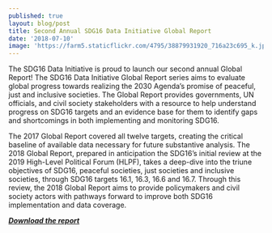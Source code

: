 ```yaml
---
published: true
layout: blog/post
title: Second Annual SDG16 Data Initiative Global Report
date: '2018-07-10'
image: 'https://farm5.staticflickr.com/4795/38879931920_716a23c695_k.jpg'
---
```


The SDG16 Data Initiative is proud to launch our second annual Global Report! The SDG16 Data Initiative Global Report series aims to evaluate global progress towards realizing the 2030 Agenda’s promise of peaceful, just and inclusive societies. The Global Report provides governments, UN officials, and civil society stakeholders with a resource to help understand progress on SDG16 targets and an evidence base for them to identify gaps and shortcomings in both implementing and monitoring SDG16.

The 2017 Global Report covered all twelve targets, creating the critical baseline of available data necessary for future substantive analysis. The 2018 Global Report, prepared in anticipation the SDG16’s initial review at the 2019 High-Level Political Forum (HLPF), takes a deep-dive into the triune objectives of SDG16, peaceful societies, just societies and inclusive societies, through SDG16 targets 16.1, 16.3, 16.6 and 16.7. Through this review, the 2018 Global Report aims to provide policymakers and civil society actors with pathways forward to improve both SDG16 implementation and data coverage.

**_[Download the report](https://drive.google.com/open?id=1yYs86j8wT4e49VdioBVjvSHKMhlPJrXv)_**


